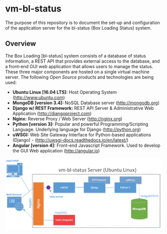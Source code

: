 # vm-bl-status
The purpose of this repository is to document the set-up and configuration of the application server for the bl-status (Box Loading Status) system.

## Overview
The Box Loading [bl-status] system consists of a database of status information, a REST API that provides external access to the database, and a front-end GUI web application that allows users to manage the status. These three major components are hosted on a single virtual machine server. The following *Open Source* products and technologies are being used:

* **Ubuntu Linux [16.04 LTS]:** Host Operating System (http://www.ubuntu.com)
* **MongoDB [version 3.4]:** NoSQL Database server (http://mongodb.org)
* **Django w/ REST Framework:** REST API Server & Administrative Web Application (http://djangoproject.com)
* **Nginx:** Reverse Proxy / Web Server (http://nginx.org)
* **Python [version 3]:** Popular and powerful Programming/Scripting Language. Underlying language for Django (http://python.org)
* **uWSGI:** Web Site Gateway Interface for Python-based applications (Django) - (http://uwsgi-docs.readthedocs.io/en/latest/)
* **Angular [version 4]:** Front-end Javascript Framework. Used to develop the GUI Web application (http://angular.io)


![vm-bl-status diagram](./images/vm-bl-status_server.png)

